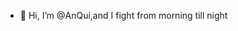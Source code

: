 - 👋 Hi, I’m @AnQui,and I fight from morning till night

<!---
AnQui1/AnQui1 is a ✨ special ✨ repository because its `README.md` (this file) appears on your GitHub profile.
You can click the Preview link to take a look at your changes.
--->
